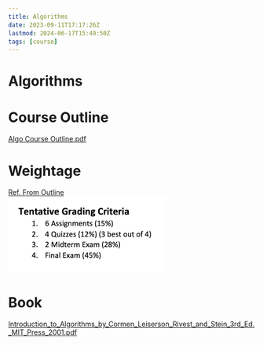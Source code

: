 ```yaml
---
title: Algorithms
date: 2023-09-11T17:17:26Z
lastmod: 2024-06-17T15:49:50Z
tags: [course]
---
```


# Algorithms

# Course Outline

[Algo Course Outline.pdf](assets/Algo%20Course%20Outline-20230911172124-06nifop.pdf)

# Weightage

[Ref. From Outline](assets/Algo%20Course%20Outline-20230911172124-06nifop.pdf?p=3)  
​![](assets/Algo%20Course%20Outline-P3-20230911172139-20230911172244-rnj5iw9.png)​

# Book

[Introduction_to_Algorithms_by_Cormen_Leiserson_Rivest_and_Stein_3rd_Ed._MIT_Press_2001.pdf](assets/Introduction_to_Algorithms_by_Cormen_Leiserson_Rivest_and_Stein_3rd_Ed._MIT_Press_2001-20230927134020-x9gdvys.pdf)
